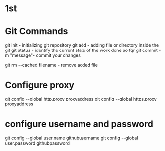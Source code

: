 # 1st

Git Commands
============
git init - initializing git repository
git add - adding file or directory inside the git
git status - identify the current state of the work done so fqr
git commit -m "message"- commit your changes 

git rm --cached filename - remove added file 

Configure proxy
===============
git config --global http.proxy proxyaddress
git config --global https.proxy proxyaddress

configure username and password
===============================
git config --global user.name githubusername
git config --global user.password githubpassword
